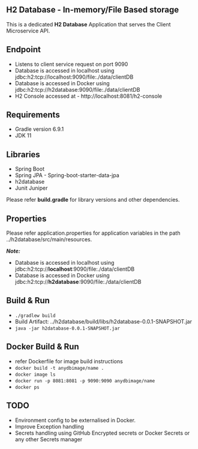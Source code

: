 H2 Database - In-memory/File Based storage
------------------
This is a dedicated **H2 Database** Application that serves the Client Microservice API.

Endpoint
------------------
* Listens to client service request on port 9090
* Database is accessed in localhost using jdbc:h2:tcp://localhost:9090/file:./data/clientDB 
* Database is accessed in Docker using jdbc:h2:tcp://h2database:9090/file:./data/clientDB
* H2 Console accessed at - http://localhost:8081/h2-console

Requirements
------------------
* Gradle version 6.9.1
* JDK 11

Libraries
------------------
* Spring Boot
* Spring JPA - Spring-boot-starter-data-jpa
* h2database
* Junit Juniper

Please refer **build.gradle**  for library versions and other dependencies.

Properties
------------------
Please refer application.properties for application variables in the path ../h2database/src/main/resources.

***Note:***
* Database is accessed in localhost using jdbc:h2:tcp://**localhost**:9090/file:./data/clientDB
* Database is accessed in Docker using jdbc:h2:tcp://**h2database**:9090/file:./data/clientDB


Build & Run
------------------
* ```./gradlew build```
* Build Artifact: ../h2database/build/libs/h2database-0.0.1-SNAPSHOT.jar
* ```java -jar h2database-0.0.1-SNAPSHOT.jar```


Docker Build & Run
------------------
* refer Dockerfile for image build instructions
* ``` docker build -t anydbimage/name . ```
* ``` docker image ls ```
* ``` docker run -p 8081:8081 -p 9090:9090 anydbimage/name ```
* ``` docker ps ```

TODO
------------------
* Environment config to be externalised in Docker.
* Improve Exception handling
* Secrets handling using GitHub Encrypted secrets or Docker Secrets or any other Secrets manager